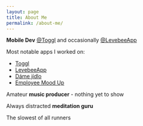 ```yaml
---
layout: page
title: About Me
permalink: /about-me/
---
```


**Mobile Dev** [@Toggl](https://toggl.com/) and occasionally [@LevebeeApp](https://www.levebee.com/)

Most notable apps I worked on:
- [Toggl](https://play.google.com/store/apps/details?id=com.toggl.giskard&hl=en)
- [LevebeeApp](https://play.google.com/store/apps/details?id=cz.vcelka.androidapp&hl=en)
- [Dáme jídlo](https://play.google.com/store/apps/details?id=cz.ulikeit.damejidlo&hl=en)
- [Employee Mood Up](https://play.google.com/store/apps/details?id=com.employeemoodup.android&hl=en)


Amateur **music producer** - nothing yet to show

Always distracted **meditation guru** 

The slowest of all runners
